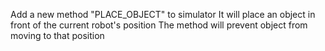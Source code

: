 Add a new method "PLACE_OBJECT" to simulator
It will place an object in front of the current robot's position
The method will prevent object from moving to that position

